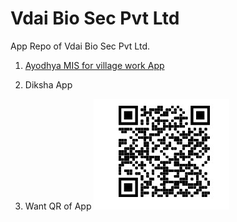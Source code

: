 # Vdai Bio Sec Pvt Ltd
App Repo of Vdai Bio Sec Pvt Ltd.

1. [Ayodhya MIS for village work App](ayodhyamis/README.md)

2. Diksha App



4. Want QR of App
![logo3](https://raw.githubusercontent.com/pranimation/vdaiapps/master/images/3.jpg)
